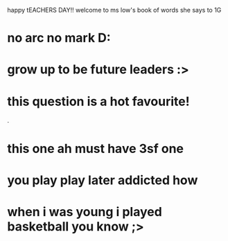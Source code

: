 happy tEACHERS DAY!!
welcome to ms low's book of words she says to 1G

# no arc no mark D:
# grow up to be future leaders :>
# this question is a hot favourite!
.
# this one ah must have 3sf one
# you play play later addicted how
# when i was young i played basketball you know ;>
